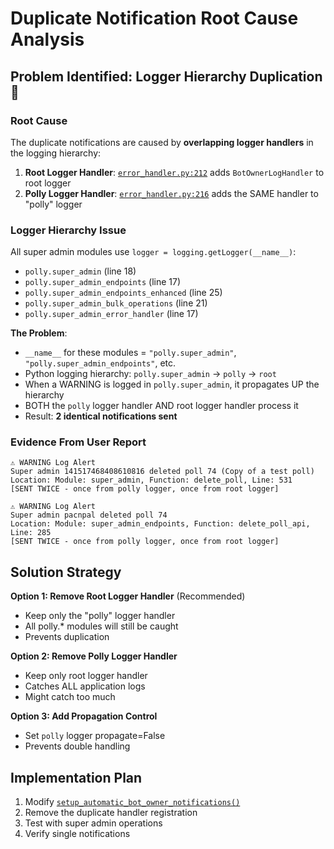 # Duplicate Notification Root Cause Analysis

## Problem Identified: Logger Hierarchy Duplication 🎯

### Root Cause
The duplicate notifications are caused by **overlapping logger handlers** in the logging hierarchy:

1. **Root Logger Handler**: [`error_handler.py:212`](polly/error_handler.py:212) adds `BotOwnerLogHandler` to root logger
2. **Polly Logger Handler**: [`error_handler.py:216`](polly/error_handler.py:216) adds the SAME handler to "polly" logger

### Logger Hierarchy Issue
All super admin modules use `logger = logging.getLogger(__name__)`:
- `polly.super_admin` (line 18)
- `polly.super_admin_endpoints` (line 17) 
- `polly.super_admin_endpoints_enhanced` (line 25)
- `polly.super_admin_bulk_operations` (line 21)
- `polly.super_admin_error_handler` (line 17)

**The Problem**: 
- `__name__` for these modules = `"polly.super_admin"`, `"polly.super_admin_endpoints"`, etc.
- Python logging hierarchy: `polly.super_admin` → `polly` → `root`
- When a WARNING is logged in `polly.super_admin`, it propagates UP the hierarchy
- BOTH the `polly` logger handler AND root logger handler process it
- Result: **2 identical notifications sent**

### Evidence From User Report
```
⚠️ WARNING Log Alert
Super admin 141517468408610816 deleted poll 74 (Copy of a test poll)
Location: Module: super_admin, Function: delete_poll, Line: 531
[SENT TWICE - once from polly logger, once from root logger]

⚠️ WARNING Log Alert  
Super admin pacnpal deleted poll 74
Location: Module: super_admin_endpoints, Function: delete_poll_api, Line: 285
[SENT TWICE - once from polly logger, once from root logger]
```

## Solution Strategy
**Option 1: Remove Root Logger Handler** (Recommended)
- Keep only the "polly" logger handler
- All polly.* modules will still be caught
- Prevents duplication

**Option 2: Remove Polly Logger Handler**  
- Keep only root logger handler
- Catches ALL application logs
- Might catch too much

**Option 3: Add Propagation Control**
- Set `polly` logger propagate=False
- Prevents double handling

## Implementation Plan
1. Modify [`setup_automatic_bot_owner_notifications()`](polly/error_handler.py:200) 
2. Remove the duplicate handler registration
3. Test with super admin operations
4. Verify single notifications